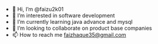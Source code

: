 - 👋 Hi, I’m @faizu2k01
- 👀 I’m interested in software development
- 🌱 I’m currently learning java advance and mysql
- 💞️ I’m looking to collaborate on product base companies
- 📫 How to reach me faizhaque35@gmail.com

<!---
faizu2k01/faizu2k01 is a ✨ special ✨ repository because its `README.md` (this file) appears on your GitHub profile.
You can click the Preview link to take a look at your changes.
--->
